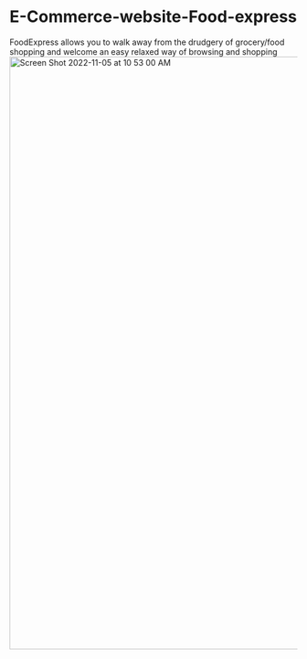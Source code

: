 # E-Commerce-website-Food-express
FoodExpress allows you to walk away from the drudgery of grocery/food shopping and welcome an easy relaxed way of browsing and shopping
<img width="1039" alt="Screen Shot 2022-11-05 at 10 53 00 AM" src="https://user-images.githubusercontent.com/117501044/200103051-a3f97443-55e7-4242-abd2-823646e5aecc.png">
